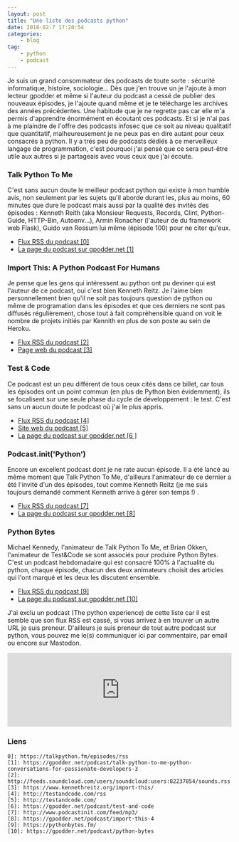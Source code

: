 ```yaml
---
layout: post
title: "Une liste des podcasts python"
date: 2018-02-7 17:20:54
categories:
    - blog
tag:
    - python
    - podcast
---
```


Je suis un grand consommateur des podcasts de toute sorte : sécurité informatique, histoire, sociologie... Dès que j'en trouve un je l'ajoute à mon lecteur gpodder et même si l'auteur du podcast a cessé de publier des nouveaux épisodes, je l'ajoute quand même et je te télécharge les archives des années précédentes. Une habitude que je ne regrette pas car elle m'a permis d'apprendre énormément en écoutant ces podcasts. Et si je n'ai pas à me plaindre de l'offre des podcasts infosec que ce soit au niveau qualitatif que quantitatif, malheureusement je ne peux pas en dire autant pour ceux consacrés à python. Il y a très peu de podcasts dédiés à ce merveilleux langage de programmation, c'est pourquoi j'ai pensé que ce sera peut-être utile aux autres si je partageais avec vous ceux que j'ai écoute.

### Talk Python To Me
C'est sans aucun doute le meilleur podcast python qui existe à mon humble avis, non seulement par les sujets qu'il aborde durant les, plus au moins, 60 minutes que dure le podcast mais aussi par la qualité des invités des épisodes : Kenneth Reith (aka Monsieur Requests, Records, Clint, Python-Guide, HTTP-Bin, Autoenv...), Armin Ronacher (l'auteur de du framework web Flask), Guido van Rossum lui même (épisode 100) pour ne citer qu'eux.
* [Flux RSS du podcast \[0\]][0]
* [La page du podcast sur gpodder.net \[1\]][1]

### Import This: A Python Podcast For Humans
Je pense que les gens qui intéressent au python ont pu deviner qui est l'auteur de ce podcast, oui c'est bien Kenneth Reitz. Je l'aime bien personnellement bien qu'il ne soit pas toujours question de python ou même de programation dans les épisodes et que ces derniers ne sont pas diffusés régulièrement, chose tout à fait compréhensible quand on voit le nombre de projets initiés par Kennith en plus de son poste au sein de Heroku. 
* [Flux RSS du podcast \[2\]][2]
* [Page web du podcast \[3\]][3]

### Test & Code
Ce podcast est un peu différent de tous ceux cités dans ce billet, car tous les épisodes ont un point commun (en plus de Python bien évidemment), ils se focalisent sur une seule phase du cycle de développement : le test. C'est sans un aucun doute le podcast où j'ai le plus appris.
* [Flux RSS du podcast \[4\]][4]
* [Site web du podcast \[5\]][5]
* [La page du podcast sur gpodder.net \[6 \]][6]

### Podcast.__init__('Python')
Encore un excellent podcast dont je ne rate aucun épisode. Il a été lancé au même moment que Talk Python To Me, d'ailleurs l'animateur de ce dernier a été l'invité d'un des épisodes, tout comme Kenneth Reitz (je me suis toujours demandé comment Kenneth arrive à gérer son temps !) .
* [Flux RSS du podcast \[7\]][7]
* [La page du podcast sur gpodder.net \[8\]][8]

### Python Bytes
Michael Kennedy, l'animateur de Talk Python To Me, et Brian Okken, l'animateur de Test&Code se sont associés pour produire Python Bytes. C'est un podcast hebdomadaire qui est consacré 100% à l'actualité du python, chaque épisode, chacun des deux animateurs choisit des articles qui l'ont marqué et les deux les discutent ensemble.
* [Flux RSS du podcast \[9\]][9]
* [La page du podcast sur gpodder.net \[10\]][10]

J'ai exclu un podcast (The python experience) de cette liste car il est semble que son flux RSS est cassé, si vous arrivez à en trouver un autre URL je suis preneur. D'ailleurs je suis preneur de tout autre podcast sur python, vous pouvez me le(s) communiquer ici par commentaire, par email ou encore sur Mastodon.
<iframe width="100%" height="166" scrolling="no" frameborder="no"
     src="https://w.soundcloud.com/player/?url=https%3A//api.soundcloud.com/tracks/309118827&color=ff5500&auto_play=false&hide_related=false&show_comments=false&show_user=true&show_reposts=false">
</iframe>

### Liens
~~~
0]: https://talkpython.fm/episodes/rss
[1]: https://gpodder.net/podcast/talk-python-to-me-python-conversations-for-passionate-developers-3 
[2]: http://feeds.soundcloud.com/users/soundcloud:users:82237854/sounds.rss
[3]: https://www.kennethreitz.org/import-this/
[4]: http://testandcode.com/rss
[5]: http://testandcode.com/
[6]: https://gpodder.net/podcast/test-and-code
[7]: http://www.podcastinit.com/feed/mp3/
[8]: https://gpodder.net/podcast/import-this-4
[9]: https://pythonbytes.fm/
[10]: https://gpodder.net/podcast/python-bytes
~~~
[0]: https://talkpython.fm/episodes/rss
[1]: https://gpodder.net/podcast/talk-python-to-me-python-conversations-for-passionate-developers-3 
[2]: http://feeds.soundcloud.com/users/soundcloud:users:82237854/sounds.rss
[3]: https://www.kennethreitz.org/import-this/
[4]: http://testandcode.com/rss
[5]: http://testandcode.com/
[6]: https://gpodder.net/podcast/test-and-code
[7]: http://www.podcastinit.com/feed/mp3/
[8]: https://gpodder.net/podcast/import-this-4
[9]: https://pythonbytes.fm/
[10]: https://gpodder.net/podcast/python-bytes
